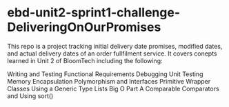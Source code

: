 # ebd-unit2-sprint1-challenge-DeliveringOnOurPromises

This repo is a project tracking initial delivery date promises, modified dates, and actual delivery dates of an order fullfilment service. It covers conepts learned in Unit 2 of BloomTech including the following:

Writing and Testing Functional Requirements
Debugging
Unit Testing
Memory
Encapsulation
Polymorphism and Interfaces
Primitive Wrapper Classes
Using a Generic Type
Lists
Big O Part A
Comparable
Comparators and Using sort()
